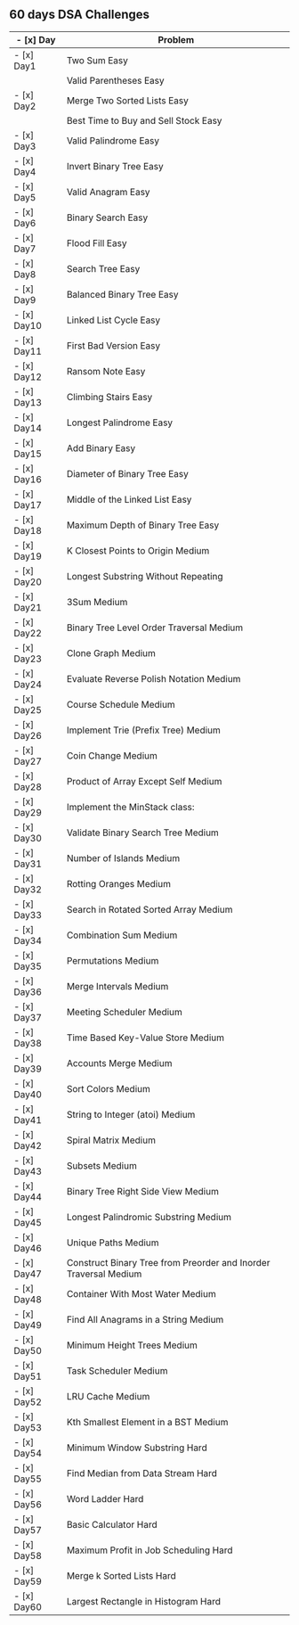 ## 60 days DSA Challenges

| - [x] Day  | Problem                                      |
|------|----------------------------------------------|
| - [x] Day1 | Two Sum Easy                           |
|      | Valid Parentheses Easy                 |
| - [x] Day2 | Merge Two Sorted Lists Easy            |
|      | Best Time to Buy and Sell Stock Easy   |
| - [x] Day3 | Valid Palindrome Easy                  |
| - [x] Day4 | Invert Binary Tree Easy                |
| - [x] Day5 | Valid Anagram Easy                     |
| - [x] Day6 | Binary Search Easy                     |
| - [x] Day7 | Flood Fill Easy                        |
| - [x] Day8 | Search Tree Easy                       |
| - [x] Day9 | Balanced Binary Tree Easy              |
| - [x] Day10| Linked List Cycle Easy                 |
| - [x] Day11| First Bad Version Easy                 |
| - [x] Day12| Ransom Note Easy                       |
| - [x] Day13| Climbing Stairs Easy                   |
| - [x] Day14| Longest Palindrome Easy                |
| - [x] Day15| Add Binary Easy                        |
| - [x] Day16| Diameter of Binary Tree Easy           |
| - [x] Day17| Middle of the Linked List Easy         |
| - [x] Day18| Maximum Depth of Binary Tree Easy      |
| - [x] Day19| K Closest Points to Origin Medium      |
| - [x] Day20| Longest Substring Without Repeating    |
| - [x] Day21| 3Sum Medium                            |
| - [x] Day22| Binary Tree Level Order Traversal Medium |
| - [x] Day23| Clone Graph Medium                     |
| - [x] Day24| Evaluate Reverse Polish Notation Medium |
| - [x] Day25| Course Schedule Medium                 |
| - [x] Day26| Implement Trie (Prefix Tree) Medium    |
| - [x] Day27| Coin Change Medium                     |
| - [x] Day28| Product of Array Except Self Medium    |
| - [x] Day29| Implement the MinStack class:          |
| - [x] Day30| Validate Binary Search Tree Medium     |
| - [x] Day31| Number of Islands Medium               |
| - [x] Day32| Rotting Oranges Medium                 |
| - [x] Day33| Search in Rotated Sorted Array Medium  |
| - [x] Day34| Combination Sum Medium                 |
| - [x] Day35| Permutations Medium                    |
| - [x] Day36| Merge Intervals Medium                 |
| - [x] Day37| Meeting Scheduler Medium               |
| - [x] Day38| Time Based Key-Value Store Medium      |
| - [x] Day39| Accounts Merge Medium                  |
| - [x] Day40| Sort Colors Medium                     |
| - [x] Day41| String to Integer (atoi) Medium        |
| - [x] Day42| Spiral Matrix Medium                   |
| - [x] Day43| Subsets Medium                          |
| - [x] Day44| Binary Tree Right Side View Medium     |
| - [x] Day45| Longest Palindromic Substring Medium   |
| - [x] Day46| Unique Paths Medium                    |
| - [x] Day47| Construct Binary Tree from Preorder and Inorder Traversal Medium |
| - [x] Day48| Container With Most Water Medium       |
| - [x] Day49| Find All Anagrams in a String Medium   |
| - [x] Day50| Minimum Height Trees Medium            |
| - [x] Day51| Task Scheduler Medium                  |
| - [x] Day52| LRU Cache Medium                       |
| - [x] Day53| Kth Smallest Element in a BST Medium   |
| - [x] Day54| Minimum Window Substring Hard          |
| - [x] Day55| Find Median from Data Stream Hard      |
| - [x] Day56| Word Ladder Hard                       |
| - [x] Day57| Basic Calculator Hard                  |
| - [x] Day58| Maximum Profit in Job Scheduling Hard  |
| - [x] Day59| Merge k Sorted Lists Hard              |
| - [x] Day60| Largest Rectangle in Histogram Hard    |
